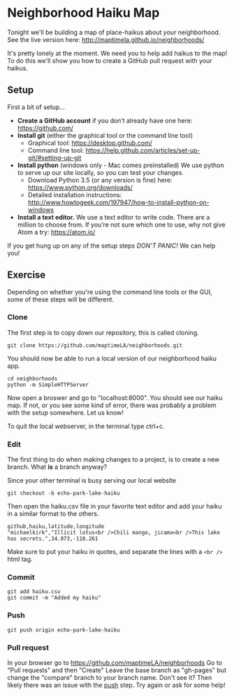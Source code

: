 # Neighborhood Haiku Map

Tonight we'll be building a map of place-haikus about *your* neighborhood. See the live version here: http://maptimela.github.io/neighborhoods/ 

It's pretty lonely at the moment. We need you to help add haikus to the map! To do this we'll show you how to create a GitHub pull request with your haikus.

## Setup

First a bit of setup...

 - **Create a GitHub account** if you don’t already have one here: https://github.com/
 - **Install git** (either the graphical tool or the command line tool)
   - Graphical tool: https://desktop.github.com/
   - Command line tool: https://help.github.com/articles/set-up-git/#setting-up-git
 - **Install python** (windows only - Mac comes preinstalled) We use python to
serve up our site locally, so you can test your changes.
   - Download Python 3.5 (or any version is fine) here: https://www.python.org/downloads/
   - Detailed installation instructions: http://www.howtogeek.com/197947/how-to-install-python-on-windows
- **Install a text editor.** We use a text editor to write code. There are a
million to choose from. If you’re not sure which one to use, why not
give Atom a try: https://atom.io/

If you get hung up on any of the setup steps *DON’T PANIC!* We can help
you!

## Exercise

Depending on whether you're using the command line tools or the GUI, some of these steps will be different.

### Clone

The first step is to copy down our repository, this is called cloning.

```
git clone https://github.com/maptimeLA/neighborhoods.git
```

You should now be able to run a local version of our neighborhood haiku app.

```
cd neighborhoods
python -m SimpleHTTPServer
```

Now open a broswer and go to "localhost:8000". You should see our haiku map. If not, or you see some kind of error, there was probably a problem with the setup somewhere. Let us know!

To quit the local webserver, in the terminal type ctrl+c.

### Edit

The first thing to do when making changes to a project, is to create a new branch. What **is** a branch anyway?

Since your other terminal is busy serving our local website

```
git checkout -b echo-park-lake-haiku
```

Then open the haiku.csv file in your favorite text editor and add your haiku in a similar format to the others.

```
github,haiku,latitude,longitude
"michaelkirk","Illicit lotus<br />Chili mango, jicama<br />This lake has secrets.",34.073,-118.261
```

Make sure to put your haiku in quotes, and separate the lines with a `<br />` html tag.


### Commit

```
git add haiku.csv
git commit -m "Added my haiku"
```

### Push

```
git push origin echo-park-lake-haiku
```

### Pull request

In your browser go to https://github.com/maptimeLA/neighborhoods
Go to "Pull requests" and then "Create"
Leave the base branch as "gh-pages" but change the "compare" branch to your branch name. Don't see it? Then likely there was an issue with the [push](#push) step. Try again or ask for some help!
